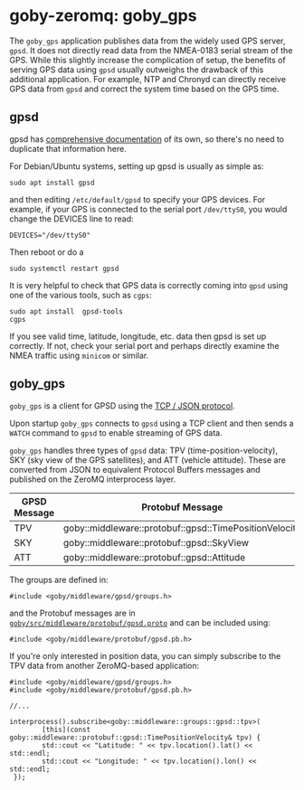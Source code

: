 # goby-zeromq: goby_gps

The `goby_gps` application publishes data from the widely used GPS server, `gpsd`.  It does not directly read data from the NMEA-0183 serial stream of the GPS. While this slightly increase the complication of setup, the benefits of serving GPS data using `gpsd` usually outweighs the drawback of this additional application. For example, NTP and Chronyd can directly receive GPS data from `gpsd` and correct the system time based on the GPS time.

## gpsd

gpsd has [comprehensive documentation](https://gpsd.gitlab.io/gpsd/gpsd.html) of its own, so there's no need to duplicate that information here.

For Debian/Ubuntu systems, setting up gpsd is usually as simple as:

```
sudo apt install gpsd
```

and then editing `/etc/default/gpsd` to specify your GPS devices. For example, if your GPS is connected to the serial port `/dev/ttyS0`, you would change the DEVICES line to read:

```
DEVICES="/dev/ttyS0"
```

Then reboot or do a 

```
sudo systemctl restart gpsd
```

It is very helpful to check that GPS data is correctly coming into `gpsd` using one of the various tools, such as `cgps`:

```
sudo apt install  gpsd-tools
cgps
```

If you see valid time, latitude, longitude, etc. data then gpsd is set up correctly. If not, check your serial port and perhaps directly examine the NMEA traffic using `minicom` or similar.

## goby_gps

`goby_gps` is a client for GPSD using the [TCP / JSON protocol](https://gpsd.gitlab.io/gpsd/gpsd_json.html).

Upon startup `goby_gps` connects to `gpsd` using a TCP client and then sends a `WATCH` command to `gpsd` to enable streaming of GPS data. 

`goby_gps` handles three types of `gpsd` data: TPV (time-position-velocity), SKY (sky view of the GPS satellites), and ATT (vehicle attitude). These are converted from JSON to equivalent Protocol Buffers messages and published on the ZeroMQ interprocess layer.

| GPSD Message | Protobuf Message | Goby Group |
|------------------------|-----------------------------|-----------------------|
| TPV                      |  goby::middleware::protobuf::gpsd::TimePositionVelocity | goby::middleware::groups::gpsd::tpv |
| SKY                      | goby::middleware::protobuf::gpsd::SkyView | goby::middleware::groups::gpsd::sky|
| ATT                      | goby::middleware::protobuf::gpsd::Attitude | goby::middleware::groups::gpsd::att|

The groups are defined in:

```
#include <goby/middleware/gpsd/groups.h>
```

and the Protobuf messages are in [`goby/src/middleware/protobuf/gpsd.proto`](https://github.com/GobySoft/goby3/blob/3.0/src/middleware/protobuf/gpsd.proto) and can be included using:

```
#include <goby/middleware/protobuf/gpsd.pb.h>
```

If you're only interested in position data, you can simply subscribe to the TPV data from another ZeroMQ-based application:

```
#include <goby/middleware/gpsd/groups.h>
#include <goby/middleware/protobuf/gpsd.pb.h>

//...

interprocess().subscribe<goby::middleware::groups::gpsd::tpv>(
        [this](const goby::middleware::protobuf::gpsd::TimePositionVelocity& tpv) {
        std::cout << "Latitude: " << tpv.location().lat() << std::endl;
        std::cout << "Longitude: " << tpv.location().lon() << std::endl; 
 });
```